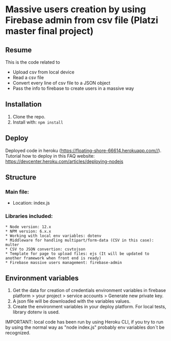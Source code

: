 Massive users creation by using Firebase admin from csv file (Platzi master final project)
===

Resume
---

This is the code related to
* Upload csv from local device
* Read a csv file
* Convert every line of csv file to a JSON object
* Pass the info to firebase to create users in a massive way


Installation
---

1. Clone the repo.
2. Install with:
    `npm install`

Deploy
---

Deployed code in heroku (https://floating-shore-66614.herokuapp.com//). 
Tutorial how to deploy in this FAQ website: https://devcenter.heroku.com/articles/deploying-nodejs


Structure
---

### Main file:

* Location: index.js

### Libraries included: 

    * Node version: 12.x
    * NPM version: 6.x.x 
    * Working with local env variables: dotenv
    * Middleware for handling multipart/form-data (CSV in this case): multer
    * CSV to JSON convertion: csvtojson
    * Template for page to upload files: ejs (It will be updated to another framework when front end is ready)
    * Firebase massive users management: firebase-admin

Environment variables
---

1. Get the data for creation of credentials environment variables in firebase platform > your project > service accounts > Generate new private key.
2. A json file will be downloaded with the variables values.
3. Create the environment variables in your deploy platform. For local tests, library dotenv is used.

IMPORTANT: local code has been run by using Heroku CLI, if you try to run by using the normal way as "node index.js" probably env variables don´t be recognized.

